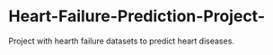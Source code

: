 # Heart-Failure-Prediction-Project-
Project with hearth failure datasets to predict heart diseases.
